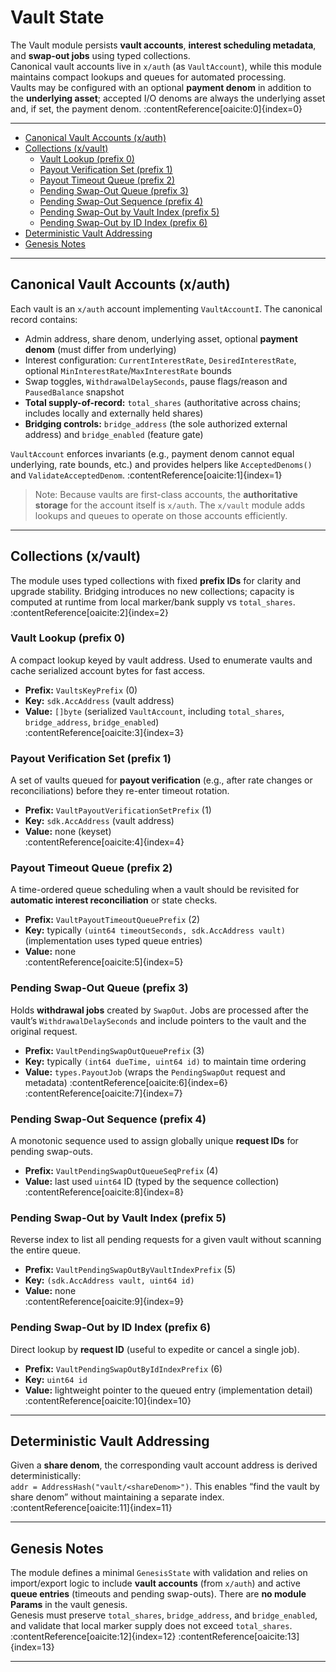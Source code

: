 # Vault State

The Vault module persists **vault accounts**, **interest scheduling metadata**, and **swap-out jobs** using typed collections.  
Canonical vault accounts live in `x/auth` (as `VaultAccount`), while this module maintains compact lookups and queues for automated processing.  
Vaults may be configured with an optional **payment denom** in addition to the **underlying asset**; accepted I/O denoms are always the underlying asset and, if set, the payment denom. :contentReference[oaicite:0]{index=0}

---
<!-- TOC -->
- [Canonical Vault Accounts (x/auth)](#canonical-vault-accounts-xauth)
- [Collections (x/vault)](#collections-xvault)
  - [Vault Lookup (prefix 0)](#vault-lookup-prefix-0)
  - [Payout Verification Set (prefix 1)](#payout-verification-set-prefix-1)
  - [Payout Timeout Queue (prefix 2)](#payout-timeout-queue-prefix-2)
  - [Pending Swap-Out Queue (prefix 3)](#pending-swapout-queue-prefix-3)
  - [Pending Swap-Out Sequence (prefix 4)](#pending-swapout-sequence-prefix-4)
  - [Pending Swap-Out by Vault Index (prefix 5)](#pending-swapout-by-vault-index-prefix-5)
  - [Pending Swap-Out by ID Index (prefix 6)](#pending-swapout-by-id-index-prefix-6)
- [Deterministic Vault Addressing](#deterministic-vault-addressing)
- [Genesis Notes](#genesis-notes)

---

## Canonical Vault Accounts (x/auth)

Each vault is an `x/auth` account implementing `VaultAccountI`. The canonical record contains:

- Admin address, share denom, underlying asset, optional **payment denom** (must differ from underlying)  
- Interest configuration: `CurrentInterestRate`, `DesiredInterestRate`, optional `MinInterestRate`/`MaxInterestRate` bounds  
- Swap toggles, `WithdrawalDelaySeconds`, pause flags/reason and `PausedBalance` snapshot  
- **Total supply-of-record:** `total_shares` (authoritative across chains; includes locally and externally held shares)  
- **Bridging controls:** `bridge_address` (the sole authorized external address) and `bridge_enabled` (feature gate)

`VaultAccount` enforces invariants (e.g., payment denom cannot equal underlying, rate bounds, etc.) and provides helpers like `AcceptedDenoms()` and `ValidateAcceptedDenom`. :contentReference[oaicite:1]{index=1}

> Note: Because vaults are first-class accounts, the **authoritative storage** for the account itself is `x/auth`. The `x/vault` module adds lookups and queues to operate on those accounts efficiently.

---

## Collections (x/vault)

The module uses typed collections with fixed **prefix IDs** for clarity and upgrade stability. Bridging introduces no new collections; capacity is computed at runtime from local marker/bank supply vs `total_shares`. :contentReference[oaicite:2]{index=2}

### Vault Lookup (prefix 0)

A compact lookup keyed by vault address. Used to enumerate vaults and cache serialized account bytes for fast access.

- **Prefix:** `VaultsKeyPrefix` (0)  
- **Key:** `sdk.AccAddress` (vault address)  
- **Value:** `[]byte` (serialized `VaultAccount`, including `total_shares`, `bridge_address`, `bridge_enabled`)  
:contentReference[oaicite:3]{index=3}

### Payout Verification Set (prefix 1)

A set of vaults queued for **payout verification** (e.g., after rate changes or reconciliations) before they re-enter timeout rotation.

- **Prefix:** `VaultPayoutVerificationSetPrefix` (1)  
- **Key:** `sdk.AccAddress` (vault address)  
- **Value:** none (keyset)  
:contentReference[oaicite:4]{index=4}

### Payout Timeout Queue (prefix 2)

A time-ordered queue scheduling when a vault should be revisited for **automatic interest reconciliation** or state checks.

- **Prefix:** `VaultPayoutTimeoutQueuePrefix` (2)  
- **Key:** typically `(uint64 timeoutSeconds, sdk.AccAddress vault)` (implementation uses typed queue entries)  
- **Value:** none  
:contentReference[oaicite:5]{index=5}

### Pending Swap-Out Queue (prefix 3)

Holds **withdrawal jobs** created by `SwapOut`. Jobs are processed after the vault’s `WithdrawalDelaySeconds` and include pointers to the vault and the original request.

- **Prefix:** `VaultPendingSwapOutQueuePrefix` (3)  
- **Key:** typically `(int64 dueTime, uint64 id)` to maintain time ordering  
- **Value:** `types.PayoutJob` (wraps the `PendingSwapOut` request and metadata) :contentReference[oaicite:6]{index=6} :contentReference[oaicite:7]{index=7}

### Pending Swap-Out Sequence (prefix 4)

A monotonic sequence used to assign globally unique **request IDs** for pending swap-outs.

- **Prefix:** `VaultPendingSwapOutQueueSeqPrefix` (4)  
- **Value:** last used `uint64` ID (typed by the sequence collection)  
:contentReference[oaicite:8]{index=8}

### Pending Swap-Out by Vault Index (prefix 5)

Reverse index to list all pending requests for a given vault without scanning the entire queue.

- **Prefix:** `VaultPendingSwapOutByVaultIndexPrefix` (5)  
- **Key:** `(sdk.AccAddress vault, uint64 id)`  
- **Value:** none  
:contentReference[oaicite:9]{index=9}

### Pending Swap-Out by ID Index (prefix 6)

Direct lookup by **request ID** (useful to expedite or cancel a single job).

- **Prefix:** `VaultPendingSwapOutByIdIndexPrefix` (6)  
- **Key:** `uint64 id`  
- **Value:** lightweight pointer to the queued entry (implementation detail)  
:contentReference[oaicite:10]{index=10}

---

## Deterministic Vault Addressing

Given a **share denom**, the corresponding vault account address is derived deterministically:  
`addr = AddressHash("vault/<shareDenom>")`. This enables “find the vault by share denom” without maintaining a separate index. :contentReference[oaicite:11]{index=11}

---

## Genesis Notes

The module defines a minimal `GenesisState` with validation and relies on import/export logic to include **vault accounts** (from `x/auth`) and active **queue entries** (timeouts and pending swap-outs). There are **no module Params** in the vault genesis.  
Genesis must preserve `total_shares`, `bridge_address`, and `bridge_enabled`, and validate that local marker supply does not exceed `total_shares`. :contentReference[oaicite:12]{index=12} :contentReference[oaicite:13]{index=13}

---